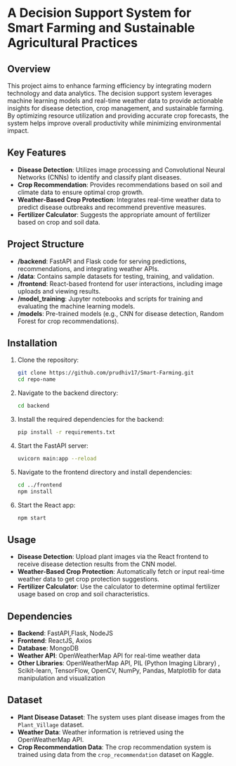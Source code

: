 # A Decision Support System for Smart Farming and Sustainable Agricultural Practices

## Overview

This project aims to enhance farming efficiency by integrating modern technology and data analytics. The decision support system leverages machine learning models and real-time weather data to provide actionable insights for disease detection, crop management, and sustainable farming. By optimizing resource utilization and providing accurate crop forecasts, the system helps improve overall productivity while minimizing environmental impact.

## Key Features

- **Disease Detection**: Utilizes image processing and Convolutional Neural Networks (CNNs) to identify and classify plant diseases.
- **Crop Recommendation**: Provides recommendations based on soil and climate data to ensure optimal crop growth.
- **Weather-Based Crop Protection**: Integrates real-time weather data to predict disease outbreaks and recommend preventive measures.
- **Fertilizer Calculator**: Suggests the appropriate amount of fertilizer based on crop and soil data.

## Project Structure

- **/backend**: FastAPI and Flask code for serving predictions, recommendations, and integrating weather APIs.
- **/data**: Contains sample datasets for testing, training, and validation.
- **/frontend**: React-based frontend for user interactions, including image uploads and viewing results.
- **/model_training**: Jupyter notebooks and scripts for training and evaluating the machine learning models.
- **/models**: Pre-trained models (e.g., CNN for disease detection, Random Forest for crop recommendations).


## Installation

1. Clone the repository:
   ```bash
   git clone https://github.com/prudhiv17/Smart-Farming.git
   cd repo-name
   ```

2. Navigate to the backend directory:
   ```bash
   cd backend
   ```

3. Install the required dependencies for the backend:
   ```bash
   pip install -r requirements.txt
   ```

4. Start the FastAPI server:
   ```bash
   uvicorn main:app --reload
   ```

5. Navigate to the frontend directory and install dependencies:
   ```bash
   cd ../frontend
   npm install
   ```

6. Start the React app:
   ```bash
   npm start
   ```

## Usage

- **Disease Detection**: Upload plant images via the React frontend to receive disease detection results from the CNN model.
- **Weather-Based Crop Protection**: Automatically fetch or input real-time weather data to get crop protection suggestions.
- **Fertilizer Calculator**: Use the calculator to determine optimal fertilizer usage based on crop and soil characteristics.

## Dependencies

- **Backend**: FastAPI,Flask, NodeJS
- **Frontend**: ReactJS, Axios
- **Database**: MongoDB
- **Weather API**: OpenWeatherMap API for real-time weather data
- **Other Libraries**: OpenWeatherMap API, PIL (Python Imaging Library) , Scikit-learn, TensorFlow, OpenCV, NumPy, Pandas, Matplotlib for data manipulation and visualization


## Dataset

- **Plant Disease Dataset**: The system uses plant disease images from the `Plant_Village` dataset.
- **Weather Data**: Weather information is retrieved using the OpenWeatherMap API.
- **Crop Recommendation Data**: The crop recommendation system is trained using data from the `crop_recommendation` dataset on Kaggle.

